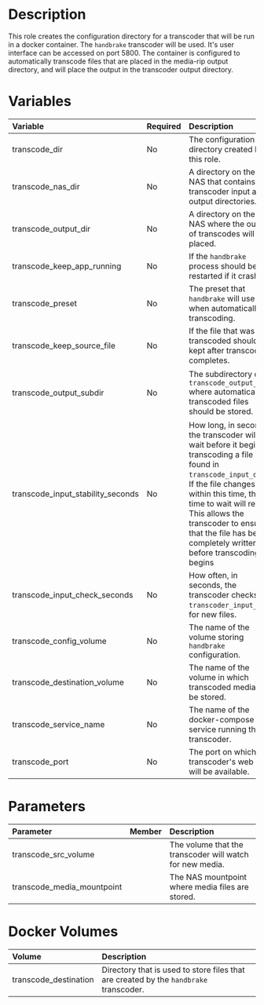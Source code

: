 # Description

This role creates the configuration directory for a transcoder that will be run in a docker container.  The `handbrake`
transcoder will be used.  It's user interface can be accessed on port 5800.  The container is configured to
automatically transcode files that are placed in the media-rip output directory, and will place the output in the
transcoder output directory.

# Variables

| Variable                          | Required | Description                                                                                                                                                                                                                                                                                      | Default                                                                                  |
|:----------------------------------|:---------|:-------------------------------------------------------------------------------------------------------------------------------------------------------------------------------------------------------------------------------------------------------------------------------------------------|:-----------------------------------------------------------------------------------------|
| transcode_dir                     | No       | The configuration directory created by this role.                                                                                                                                                                                                                                                | `{{ docker_compose_dir }}/transcode`                                                     |
| transcode_nas_dir                 | No       | A directory on the NAS that contains transcoder input and output directories.                                                                                                                                                                                                                    | `{{ nas_media_dir }}/transcode`                                                          |
| transcode_output_dir              | No       | A directory on the NAS where the output of transcodes will be placed.                                                                                                                                                                                                                            | `{{ transcode_nas_dir }}/output`                                                         |
| transcode_keep_app_running        | No       | If the `handbrake` process should be restarted if it crashes.                                                                                                                                                                                                                                    | 1 (yes)                                                                                  |
| transcode_preset                  | No       | The preset that `handbrake` will use us when automatically transcoding.                                                                                                                                                                                                                          | General/HQ 1080p30 Surround                                                              |
| transcode_keep_source_file        | No       | If the file that was transcoded should be kept after transcode completes.                                                                                                                                                                                                                        | 0 (delete the file)                                                                      |
| transcode_output_subdir           | No       | The subdirectory of `transcode_output_dir` where automatically transcoded files should be stored.                                                                                                                                                                                                | SAME_AS_SRC (uses the same subdirectory as the file was in within `transcode_input_dir`) |
| transcode_input_stability_seconds | No       | How long, in seconds, the transcoder will wait before it begins transcoding a file found in `transcode_input_dir`.  If the file changes within this time, the time to wait will reset.  This allows the transcoder to ensure that the file has been completely written before transcoding begins | 30                                                                                       |
| transcode_input_check_seconds     | No       | How often, in seconds, the transcoder checks `transcoder_input_dir`. for new files.                                                                                                                                                                                                              | 60                                                                                       |
| transcode_config_volume           | No       | The name of the volume storing `handbrake` configuration.                                                                                                                                                                                                                                        | transcode_config                                                                         |
| transcode_destination_volume      | No       | The name of the volume in which transcoded media will be stored.                                                                                                                                                                                                                                 | transcode_destination                                                                    |
| transcode_service_name            | No       | The name of the docker-compose service running the transcoder.                                                                                                                                                                                                                                   | handbrake                                                                                |
| transcode_port                    | No       | The port on which the transcoder's web UI will be available.                                                                                                                                                                                                                                     | 5800                                                                                     |

# Parameters

| Parameter                  | Member | Description                                              |
|:---------------------------|:-------|:---------------------------------------------------------|
| transcode_src_volume       |        | The volume that the transcoder will watch for new media. |
| transcode_media_mountpoint |        | The NAS mountpoint where media files are stored. |

# Docker Volumes

| Volume                | Description                                                                           |
|:----------------------|:--------------------------------------------------------------------------------------|
 | transcode_destination | Directory that is used to store files that are created by the `handbrake` transcoder. |
